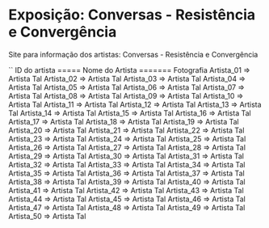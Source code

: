 # Exposição: Conversas - Resistência e Convergência
Site para informação dos artistas: Conversas - Resistência e Convergência

``
ID do artista ===== Nome do Artista ======= Fotografia
Artista_01 =>       Artista Tal
Artista_02 =>       Artista Tal
Artista_03 =>       Artista Tal
Artista_04 =>       Artista Tal
Artista_05 =>       Artista Tal
Artista_06 =>       Artista Tal
Artista_07 =>       Artista Tal
Artista_08 =>       Artista Tal
Artista_09 =>       Artista Tal
Artista_10 =>       Artista Tal
Artista_11 =>       Artista Tal
Artista_12 =>       Artista Tal
Artista_13 =>       Artista Tal
Artista_14 =>       Artista Tal
Artista_15 =>       Artista Tal
Artista_16 =>       Artista Tal
Artista_17 =>       Artista Tal
Artista_18 =>       Artista Tal
Artista_19 =>       Artista Tal
Artista_20 =>       Artista Tal
Artista_21 =>       Artista Tal
Artista_22 =>       Artista Tal
Artista_23 =>       Artista Tal
Artista_24 =>       Artista Tal
Artista_25 =>       Artista Tal
Artista_26 =>       Artista Tal
Artista_27 =>       Artista Tal
Artista_28 =>       Artista Tal
Artista_29 =>       Artista Tal
Artista_30 =>       Artista Tal
Artista_31 =>       Artista Tal
Artista_32 =>       Artista Tal
Artista_33 =>       Artista Tal
Artista_34 =>       Artista Tal
Artista_35 =>       Artista Tal
Artista_36 =>       Artista Tal
Artista_37 =>       Artista Tal
Artista_38 =>       Artista Tal
Artista_39 =>       Artista Tal
Artista_40 =>       Artista Tal
Artista_41 =>       Artista Tal
Artista_42 =>       Artista Tal
Artista_43 =>       Artista Tal
Artista_44 =>       Artista Tal
Artista_45 =>       Artista Tal
Artista_46 =>       Artista Tal
Artista_47 =>       Artista Tal
Artista_48 =>       Artista Tal
Artista_49 =>       Artista Tal
Artista_50 =>       Artista Tal